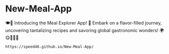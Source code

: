 # New-Meal-App

🍽️📱 Introducing the Meal Explorer App! 🌟 Embark on a flavor-filled journey,   
     uncovering tantalizing recipes and savoring global gastronomic wonders! 🌍😋🍕🥗🍰
     
    https://speed46.github.io/New-Meal-App/
    
